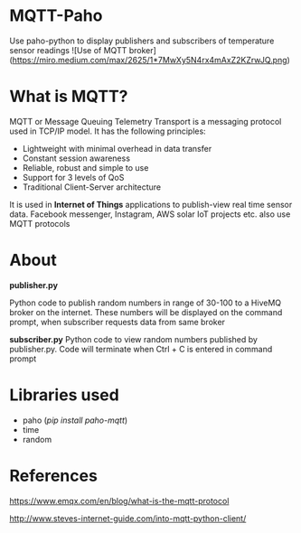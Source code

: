 # MQTT-Paho
Use paho-python to display publishers and subscribers of temperature sensor readings
![Use of MQTT broker] (https://miro.medium.com/max/2625/1*7MwXy5N4rx4mAxZ2KZrwJQ.png)

# What is MQTT?
MQTT or Message Queuing Telemetry Transport is a messaging protocol used in TCP/IP model. It has the following principles:

* Lightweight with minimal overhead in data transfer
* Constant session awareness
* Reliable, robust and simple to use
* Support for 3 levels of QoS
* Traditional Client-Server architecture

It is used in **Internet of Things** applications to publish-view real time sensor data. Facebook messenger, Instagram, AWS solar IoT projects etc. also use MQTT protocols

# About
**publisher.py**

Python code to publish random numbers in range of 30-100 to a HiveMQ broker on the internet. These numbers will be displayed on the command prompt, when subscriber requests data from same broker

**subscriber.py**
Python code to view random numbers published by publisher.py. Code will terminate when Ctrl + C is entered in command prompt

# Libraries used
* paho (*pip install paho-mqtt*)
* time
* random

# References
https://www.emqx.com/en/blog/what-is-the-mqtt-protocol

http://www.steves-internet-guide.com/into-mqtt-python-client/
